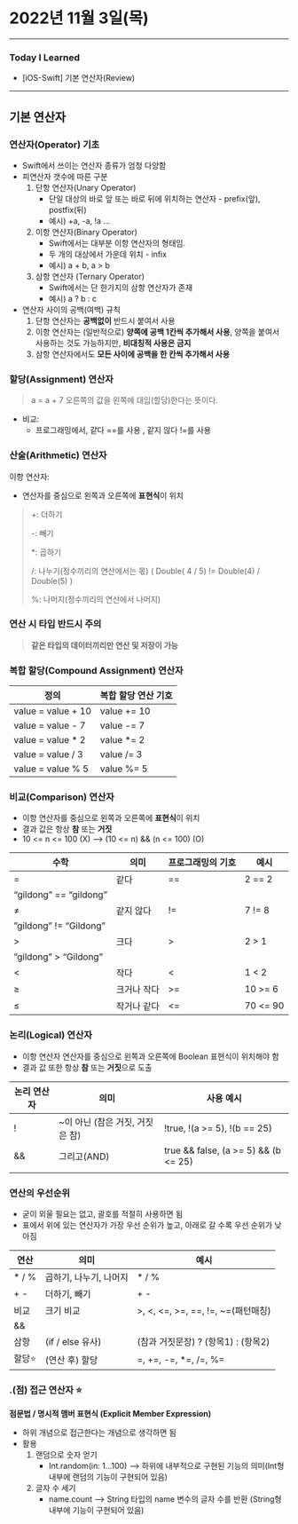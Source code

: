 # 2022년 11월 3일(목)

---

### Today I Learned 

- [iOS-Swift] 기본 연산자(Review)

---

## 기본 연산자

### 연산자(Operator) 기초

- Swift에서 쓰이는 연산자 종류가 엄청 다양함
- 피연산자 갯수에 따른 구분
  1. 단항 연산자(Unary Operator)
     - 단일 대상의 바로 앞 또는 바로 뒤에 위치하는 연산자 - prefix(앞), postfix(뒤)
     - 예시) +a, -a, !a …
  2. 이항 연산자(Binary Operator)
     - Swift에서는 대부분 이항 연산자의 형태임.
     - 두 개의 대상에서 가운데 위치 - infix
     - 예시) a + b, a > b
  3. 삼항 연산자 (Ternary Operator)
     - Swift에서는 단 한가지의 삼항 연산자가 존재
     - 예시) a ? b : c
- 연산자 사이의 공백(여백) 규칙
  1. 단항 연산자는 **공백없이** 반드시 붙여서 사용
  2. 이항 연산자는 (일반적으로) **양쪽에 공백 1칸씩 추가해서 사용**, 양쪽을 붙여서 사용하는 것도 가능하지만, **비대칭적 사용은 금지**
  3. 삼항 연산자에서도 **모든 사이에 공백을 한 칸씩 추가해서 사용**

### 할당(Assignment) 연산자

> a = a + 7 오른쪽의 값을 왼쪽에 대입(할당)한다는 뜻이다.

- 비교:
  - 프로그래밍에서, 같다 ==를 사용 , 같지 않다 !=를 사용

### 산술(Arithmetic) 연산자

이항 연산자:

- 연산자를 중심으로 왼쪽과 오른쪽에 **표현식**이 위치

> +: 더하기
>
> -: 빼기
>
> *: 곱하기
>
> /: 나누기(정수끼리의 연산에서는 몫) ( Double( 4 / 5) != Double(4) / Double(5) ) 
>
> %: 나머지(정수끼리의 연산에서 나머지)

### 연산 시 타입 반드시 주의

> **같은 타입의 데이터끼리만 연산 및 저장이 가능**

### 복합 할당(Compound Assignment) 연산자

| 정의               | 복합 할당 연산 기호 |
| ------------------ | ------------------- |
| value = value + 10 | value += 10         |
| value = value - 7  | value -= 7          |
| value = value * 2  | value *= 2          |
| value = value / 3  | value /= 3          |
| value = value % 5  | value %= 5          |

### 비교(Comparison) 연산자

- 이항 연산자를 중심으로 왼쪽과 오른쪽에 **표현식**이 위치
- 결과 값은 항상 **참** 또는 **거짓**
- 10 <= n <= 100 (X) —> (10 <= n) && (n <= 100) (O)

| 수학                   | 의미        | 프로그래밍의 기호 | 예시     |
| ---------------------- | ----------- | ----------------- | -------- |
| =                      | 같다        | ==                | 2 == 2   |
| “gildong” == “gildong” |             |                   |          |
| ≠                      | 같지 않다   | !=                | 7 != 8   |
| ”gildong” != “Gildong” |             |                   |          |
| >                      | 크다        | >                 | 2 > 1    |
| ”gildong” > “Gildong”  |             |                   |          |
| <                      | 작다        | <                 | 1 < 2    |
| ≥                      | 크거나 작다 | >=                | 10 >= 6  |
| ≤                      | 작거나 같다 | <=                | 70 <= 90 |

### 논리(Logical) 연산자

- 이항 연산자 연산자를 중심으로 왼쪽과 오른쪽에 Boolean 표현식이 위치해야 함
- 결과 값 또한 항상 **참** 또는 **거짓**으로 도출

| 논리 연산자 | 의미                            | 사용 예시                            |
| ----------- | ------------------------------- | ------------------------------------ |
| !           | ~이 아닌 (참은 거짓, 거짓은 참) | !true, !(a >= 5), !(b == 25)         |
| &&          | 그리고(AND)                     | true && false, (a >= 5) && (b <= 25) |
|             |                                 |                                      |

### 연산의 우선순위

- 굳이 외울 필요는 없고, 괄호를 적절히 사용하면 됨
- 표에서 위에 있는 연산자가 가장 우선 순위가 높고, 아래로 갈 수록 우선 순위가 낮아짐

| 연산  | 의미                   | 예시                                |
| ----- | ---------------------- | ----------------------------------- |
| * / % | 곱하기, 나누기, 나머지 | * / %                               |
| + -   | 더하기, 빼기           | + -                                 |
| 비교  | 크기 비교              | >, <, <=, >=, ==, !=, ~=(패턴매칭)  |
| &&    |                        |                                     |
| 삼항  | (if / else 유사)       | (참과 거짓문장) ? (항목1) : (항목2) |
| 할당⭐ | (연산 후) 할당         | =, +=, -=, *=, /=, %=               |

### .(점) 접근 연산자 ⭐

**점문법 / 명시적 맴버 표현식 (Explicit Member Expression)**

- 하위 개념으로 접근한다는 개념으로 생각하면 됨
- 활용
  1. 랜덤으로 숫자 얻기
     - Int.random(in: 1…100) —> 하위에 내부적으로 구현된 기능의 의미(Int형 내부에 랜덤의 기능이 구현되어 있음)
  2. 글자 수 세기
     - name.count —> String 타입의 name 변수의 글자 수를 반환 (String형 내부에 기능이 구현되어 있음)